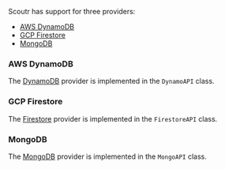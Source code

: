 Scoutr has support for three providers:

- [AWS DynamoDB](#aws-dynamodb)
- [GCP Firestore](#gcp-firestore)
- [MongoDB](#mongodb)

### AWS DynamoDB
The [DynamoDB](https://aws.amazon.com/dynamodb/) provider is implemented in the `DynamoAPI` class.

### GCP Firestore
The [Firestore](https://cloud.google.com/firestore/) provider is implemented in the `FirestoreAPI` class.

### MongoDB
The [MongoDB](https://www.mongodb.com/) provider is implemented in the `MongoAPI` class.
